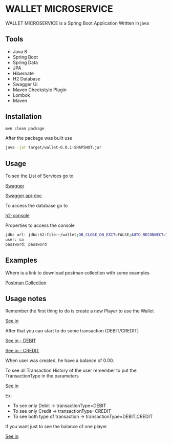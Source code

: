 # WALLET MICROSERVICE

WALLET MICROSERVICE is a Spring Boot Application Written in java

## Tools
- Java 8
- Spring Boot
- Spring Data
- JPA
- Hibernate
- H2 Database
- Swagger Ui
- Maven Checkstyle Plugin
- Lombok
- Maven


## Installation

```bash
mvn clean package
```

After the package was built use

```bash
java -jar target/wallet-0.0.1-SNAPSHOT.jar
```


## Usage

To see the List of Services go to

[Swagger](http://localhost:8080/api/swagger-ui.html)

[Swagger api-doc](http://localhost:8080/api/v2/api-docs)

To access the database go to 

[h2-console](http://localhost:8080/api/h2-console)

Properties to access the console
```bash
jdbc url: jdbc:h2:file:~/wallet;DB_CLOSE_ON_EXIT=FALSE;AUTO_RECONNECT=TRUE
user: sa
password: password
```


## Examples

Where is a link to download postman collection with some examples

[Postman Collection](https://www.postman.com/collections/167fe548bbb47553e3ab)


## Usage notes

Remember the first thing to do is create a new Player to use the Wallet

[See in](http://localhost:8080/api/swagger-ui.html#/player-controller/createPlayerUsingPOST)

After that you can start to do some transaction (DEBIT/CREDIT)

[See in - DEBIT](http://localhost:8080/api/swagger-ui.html#/transaction-controller/debitValueOfPlayerUsingPOST)

[See in - CREDIT](http://localhost:8080/api/swagger-ui.html#/transaction-controller/creditValueOfPlayerUsingPOST)

When user was created, he have a balance of 0.00.

To see all Transaction History of the user remember to put the TransactionType in the parameters

[See in](http://localhost:8080/api/swagger-ui.html#/transaction-controller/findAllWithParametersUsingGET)

Ex: 
- To see only Debit  -> transactionType=DEBIT
- To see only Credit -> transactionType=CREDIT
- To see both type of transaction -> transactionType=DEBIT,CREDIT

If you want just to see the balance of one player

[See in](http://localhost:8080/api/swagger-ui.html#/player-controller/getBalanceOfPlayerUsingGET)